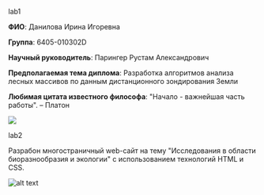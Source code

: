 lab1

**ФИО**: Данилова Ирина Игоревна

**Группа**: 6405-010302D  

**Научный руководитель**: Парингер Рустам Александрович  

**Предполагаемая тема диплома**: Разработка алгоритмов анализа лесных массивов по данным дистанционного зондирования Земли  

**Любимая цитата известного философа**: "Начало - важнейшая часть работы". – Платон  

![](https://private-user-images.githubusercontent.com/132393482/384082320-078a37c2-6d15-4796-813b-e79bb79c0a82.jpg?jwt=eyJhbGciOiJIUzI1NiIsInR5cCI6IkpXVCJ9.eyJpc3MiOiJnaXRodWIuY29tIiwiYXVkIjoicmF3LmdpdGh1YnVzZXJjb250ZW50LmNvbSIsImtleSI6ImtleTUiLCJleHAiOjE3MzEwMDI2NTcsIm5iZiI6MTczMTAwMjM1NywicGF0aCI6Ii8xMzIzOTM0ODIvMzg0MDgyMzIwLTA3OGEzN2MyLTZkMTUtNDc5Ni04MTNiLWU3OWJiNzljMGE4Mi5qcGc_WC1BbXotQWxnb3JpdGhtPUFXUzQtSE1BQy1TSEEyNTYmWC1BbXotQ3JlZGVudGlhbD1BS0lBVkNPRFlMU0E1M1BRSzRaQSUyRjIwMjQxMTA3JTJGdXMtZWFzdC0xJTJGczMlMkZhd3M0X3JlcXVlc3QmWC1BbXotRGF0ZT0yMDI0MTEwN1QxNzU5MTdaJlgtQW16LUV4cGlyZXM9MzAwJlgtQW16LVNpZ25hdHVyZT0wODJhMmE4NWJiMzIwMzNhMjE3NDY3NTE5NjY2YzQwZjJiNjdlNzhiMzliNzMzNWY4MWZiZjgyZGQ0OGFhNzUwJlgtQW16LVNpZ25lZEhlYWRlcnM9aG9zdCJ9.g_jwg4ks7b6ZS5qliHYSv41Fkl50OKXcYMXhfpYWN0o)

lab2

Разрабон многостраничный web-сайт на тему "Исследования в области биоразнообразия и экологии" с использованием технологий HTML и CSS.

![alt text](./lab2/assets/images/screen1.png)